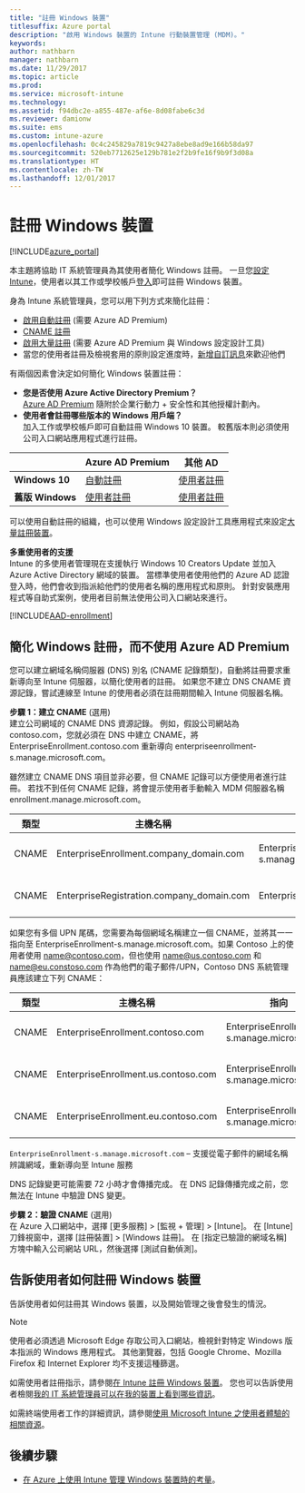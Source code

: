 ```yaml
---
title: "註冊 Windows 裝置"
titlesuffix: Azure portal
description: "啟用 Windows 裝置的 Intune 行動裝置管理 (MDM)。"
keywords: 
author: nathbarn
manager: nathbarn
ms.date: 11/29/2017
ms.topic: article
ms.prod: 
ms.service: microsoft-intune
ms.technology: 
ms.assetid: f94dbc2e-a855-487e-af6e-8d08fabe6c3d
ms.reviewer: damionw
ms.suite: ems
ms.custom: intune-azure
ms.openlocfilehash: 0c4c245829a7819c9427a8ebe8ad9e166b58da97
ms.sourcegitcommit: 520eb7712625e129b781e2f2b9fe16f9b9f3d08a
ms.translationtype: HT
ms.contentlocale: zh-TW
ms.lasthandoff: 12/01/2017
---
```

# <a name="enroll-windows-devices"></a>註冊 Windows 裝置

[!INCLUDE[azure_portal](./includes/azure_portal.md)]

本主題將協助 IT 系統管理員為其使用者簡化 Windows 註冊。 一旦您[設定 Intune](setup-steps.md)，使用者以其工作或學校帳戶[登入](https://docs.microsoft.com/intune-user-help/enroll-your-device-in-intune-windows)即可註冊 Windows 裝置。  

身為 Intune 系統管理員，您可以用下列方式來簡化註冊：
- [啟用自動註冊](#enable-windows-10-automatic-enrollment) (需要 Azure AD Premium)
- [CNAME 註冊](#simplify-windows-enrollment-without-azure-ad-premium)
- [啟用大量註冊](windows-bulk-enroll.md) (需要 Azure AD Premium 與 Windows 設定設計工具)
- 當您的使用者註冊及檢視套用的原則設定進度時，[新增自訂訊息](windows-enrollment-status.md)來歡迎他們

有兩個因素會決定如何簡化 Windows 裝置註冊：

- **您是否使用 Azure Active Directory Premium？** <br>[Azure AD Premium](https://docs.microsoft.com/azure/active-directory/active-directory-get-started-premium) 隨附於企業行動力 + 安全性和其他授權計劃內。
- **使用者會註冊哪些版本的 Windows 用戶端？** <br>加入工作或學校帳戶即可自動註冊 Windows 10 裝置。 較舊版本則必須使用公司入口網站應用程式進行註冊。

||**Azure AD Premium**|**其他 AD**|
|----------|---------------|---------------|  
|**Windows 10**|[自動註冊](#enable-windows-10-automatic-enrollment) |[使用者註冊](#enable-windows-enrollment-without-azure-ad-premium)|
|**舊版 Windows**|[使用者註冊](#enable-windows-enrollment-without-azure-ad-premium)|[使用者註冊](#enable-windows-enrollment-without-azure-ad-premium)|

可以使用自動註冊的組織，也可以使用 Windows 設定設計工具應用程式來設定[大量註冊裝置](windows-bulk-enroll.md)。

**多重使用者的支援**<br>
Intune 的多使用者管理現在支援執行 Windows 10 Creators Update 並加入 Azure Active Directory 網域的裝置。 當標準使用者使用他們的 Azure AD 認證登入時，他們會收到指派給他們的使用者名稱的應用程式和原則。 針對安裝應用程式等自助式案例，使用者目前無法使用公司入口網站來進行。

[!INCLUDE[AAD-enrollment](./includes/win10-automatic-enrollment-aad.md)]

## <a name="simplify-windows-enrollment-without-azure-ad-premium"></a>簡化 Windows 註冊，而不使用 Azure AD Premium
您可以建立網域名稱伺服器 (DNS) 別名 (CNAME 記錄類型)，自動將註冊要求重新導向至 Intune 伺服器，以簡化使用者的註冊。 如果您不建立 DNS CNAME 資源記錄，嘗試連線至 Intune 的使用者必須在註冊期間輸入 Intune 伺服器名稱。

**步驟 1：建立 CNAME** (選用)<br>
建立公司網域的 CNAME DNS 資源記錄。 例如，假設公司網站為 contoso.com，您就必須在 DNS 中建立 CNAME，將 EnterpriseEnrollment.contoso.com 重新導向 enterpriseenrollment-s.manage.microsoft.com。

雖然建立 CNAME DNS 項目並非必要，但 CNAME 記錄可以方便使用者進行註冊。 若找不到任何 CNAME 記錄，將會提示使用者手動輸入 MDM 伺服器名稱 enrollment.manage.microsoft.com。

|類型|主機名稱|指向|TTL|
|----------|---------------|---------------|---|
|CNAME|EnterpriseEnrollment.company_domain.com|EnterpriseEnrollment-s.manage.microsoft.com| 1 小時|
|CNAME|EnterpriseRegistration.company_domain.com|EnterpriseRegistration.windows.net|1 小時|

如果您有多個 UPN 尾碼，您需要為每個網域名稱建立一個 CNAME，並將其一一指向至 EnterpriseEnrollment-s.manage.microsoft.com。如果 Contoso 上的使用者使用 name@contoso.com，但也使用 name@us.contoso.com 和 name@eu.constoso.com 作為他們的電子郵件/UPN，Contoso DNS 系統管理員應該建立下列 CNAME：

|類型|主機名稱|指向|TTL|  
|----------|---------------|---------------|---|
|CNAME|EnterpriseEnrollment.contoso.com|EnterpriseEnrollment-s.manage.microsoft.com|1 小時|
|CNAME|EnterpriseEnrollment.us.contoso.com|EnterpriseEnrollment-s.manage.microsoft.com|1 小時|
|CNAME|EnterpriseEnrollment.eu.contoso.com|EnterpriseEnrollment-s.manage.microsoft.com| 1 小時|

`EnterpriseEnrollment-s.manage.microsoft.com` – 支援從電子郵件的網域名稱辨識網域，重新導向至 Intune 服務

DNS 記錄變更可能需要 72 小時才會傳播完成。 在 DNS 記錄傳播完成之前，您無法在 Intune 中驗證 DNS 變更。

**步驟 2：驗證 CNAME** (選用)<br>
在 Azure 入口網站中，選擇 [更多服務] > [監視 + 管理] > [Intune]。 在 [Intune] 刀鋒視窗中，選擇 [註冊裝置]  >  [Windows 註冊]。 在 [指定已驗證的網域名稱] 方塊中輸入公司網站 URL，然後選擇 [測試自動偵測]。

## <a name="tell-users-how-to-enroll-windows-devices"></a>告訴使用者如何註冊 Windows 裝置
告訴使用者如何註冊其 Windows 裝置，以及開始管理之後會發生的情況。

> [!NOTE]
> 使用者必須透過 Microsoft Edge 存取公司入口網站，檢視針對特定 Windows 版本指派的 Windows 應用程式。 其他瀏覽器，包括 Google Chrome、Mozilla Firefox 和 Internet Explorer 均不支援這種篩選。

如需使用者註冊指示，請參閱[在 Intune 註冊 Windows 裝置](https://docs.microsoft.com/intune-user-help/enroll-your-device-in-intune-windows)。 您也可以告訴使用者檢閱[我的 IT 系統管理員可以在我的裝置上看到哪些資訊](https://docs.microsoft.com/intune-user-help/what-can-your-it-administrator-see-when-you-enroll-your-device-in-intune-windows)。

如需終端使用者工作的詳細資訊，請參閱[使用 Microsoft Intune 之使用者體驗的相關資源](end-user-educate.md)。

## <a name="next-steps"></a>後續步驟

- [在 Azure 上使用 Intune 管理 Windows 裝置時的考量](/intune-classic/deploy-use/intune-on-azure.md)。
